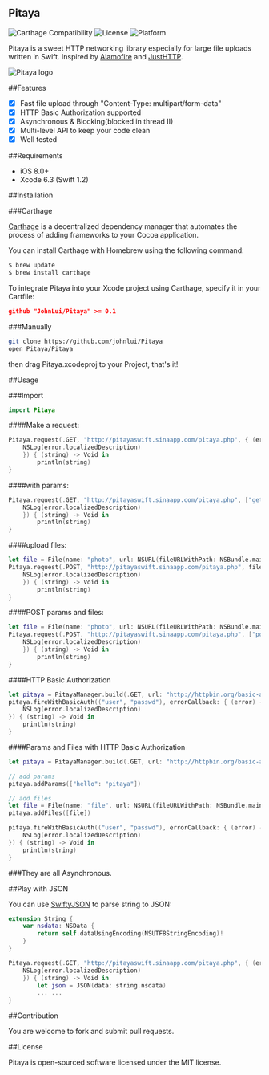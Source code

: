 Pitaya
--

![Carthage Compatibility](https://img.shields.io/badge/Carthage-✔-f2a77e.svg?style=flat)
![License](https://img.shields.io/cocoapods/l/Kingfisher.svg?style=flat)
![Platform](https://img.shields.io/cocoapods/p/Kingfisher.svg?style=flat)

Pitaya is a sweet HTTP networking library especially for large file uploads written in Swift. Inspired by [Alamofire](https://github.com/Alamofire/Alamofire) and [JustHTTP](https://github.com/JustHTTP/Just).

![Pitaya logo](https://raw.githubusercontent.com/johnlui/Pitaya/master/Pitaya.png)

##Features

- [x] Fast file upload through "Content-Type: multipart/form-data"
- [x] HTTP Basic Authorization supported
- [x] Asynchronous & Blocking(blocked in thread II)
- [x] Multi-level API to keep your code clean
- [x] Well tested

##Requirements

* iOS 8.0+
* Xcode 6.3 (Swift 1.2)

##Installation

###Carthage

[Carthage](https://github.com/Carthage/Carthage) is a decentralized dependency manager that automates the process of adding frameworks to your Cocoa application.

You can install Carthage with Homebrew using the following command:

```bash
$ brew update
$ brew install carthage
```

To integrate Pitaya into your Xcode project using Carthage, specify it in your Cartfile:

```json
github "JohnLui/Pitaya" >= 0.1
```

###Manually

```bash
git clone https://github.com/johnlui/Pitaya
open Pitaya/Pitaya
```
then drag Pitaya.xcodeproj to your Project, that's it!

##Usage

###Import


```swift
import Pitaya
```


####Make a request:

```swift
Pitaya.request(.GET, "http://pitayaswift.sinaapp.com/pitaya.php", { (error) -> Void in
    NSLog(error.localizedDescription)
    }) { (string) -> Void in
        println(string)
}
```

####with params:

```swift
Pitaya.request(.GET, "http://pitayaswift.sinaapp.com/pitaya.php", ["get": "pitaya"], { (error) -> Void in
    NSLog(error.localizedDescription)
    }) { (string) -> Void in
        println(string)
}
```

####upload files:

```swift
let file = File(name: "photo", url: NSURL(fileURLWithPath: NSBundle.mainBundle().pathForResource("Info", ofType: "plist")!)!)
Pitaya.request(.POST, "http://pitayaswift.sinaapp.com/pitaya.php", files: [file], { (error) -> Void in
    NSLog(error.localizedDescription)
    }) { (string) -> Void in
        println(string)
}
```

####POST params and files:

```swift
let file = File(name: "photo", url: NSURL(fileURLWithPath: NSBundle.mainBundle().pathForResource("Info", ofType: "plist")!)!)
Pitaya.request(.POST, "http://pitayaswift.sinaapp.com/pitaya.php", ["post": "pitaya", "post2": "pitaya2"], files: [file], { (error) -> Void in
    NSLog(error.localizedDescription)
    }) { (string) -> Void in
        println(string)
}
```

####HTTP Basic Authorization


```swift
let pitaya = PitayaManager.build(.GET, url: "http://httpbin.org/basic-auth/user/passwd")
pitaya.fireWithBasicAuth(("user", "passwd"), errorCallback: { (error) -> Void in
    NSLog(error.localizedDescription)
}) { (string) -> Void in
    println(string)
}
```

####Params and Files with HTTP Basic Authorization

```swift
let pitaya = PitayaManager.build(.GET, url: "http://httpbin.org/basic-auth/user/passwd")

// add params
pitaya.addParams(["hello": "pitaya"])

// add files
let file = File(name: "file", url: NSURL(fileURLWithPath: NSBundle.mainBundle().pathForResource("Pitaya", ofType: "png")!)!)
pitaya.addFiles([file])

pitaya.fireWithBasicAuth(("user", "passwd"), errorCallback: { (error) -> Void in
    NSLog(error.localizedDescription)
}) { (string) -> Void in
    println(string)
}
```

###They are all Asynchronous.

##Play with JSON

You can use [SwiftyJSON](https://github.com/SwiftyJSON/SwiftyJSON) to parse string to JSON:


```swift
extension String {
    var nsdata: NSData {
        return self.dataUsingEncoding(NSUTF8StringEncoding)!
    }
}

Pitaya.request(.GET, "http://pitayaswift.sinaapp.com/pitaya.php", { (error) -> Void in
    NSLog(error.localizedDescription)
    }) { (string) -> Void in
        let json = JSON(data: string.nsdata)
        ... ...
}
```


##Contribution

You are welcome to fork and submit pull requests.

##License

Pitaya is open-sourced software licensed under the MIT license.